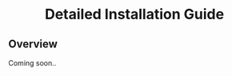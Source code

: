 <h1 align="center">
  <br>
  <!--<a href=""><img src="" alt="Markdownify" width="200"></a>-->
  <br>
  Detailed Installation Guide
  <br>
</h1>

## Overview
Coming soon..
